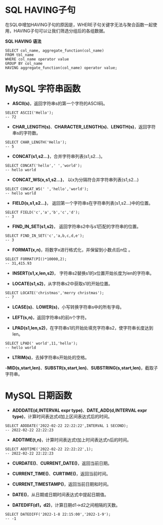 # SQL HAVING子句

在SQL中增加HAVING子句的原因是，WHERE子句关键字无法与聚合函数一起使用，HAVING子句可以让我们筛选分组后的各组数据。

**SQL HAVING 语法**

```
SELECT col_name, aggregate_function(col_name)
FROM tbl_name
WHERE col_name operator value
GROUP BY col_name
HAVING aggregate_function(col_name) operator value;
```

# MySQL 字符串函数

- **ASCII(s)**，返回字符串s的第一个字符的ASCII码。
```
SELECT ASCII('Hello');
-- 72
```

- **CHAR_LENGTH(s)**、**CHARACTER_LENGTH(s)**、**LENGTH(s)**，返回字符串s的字符数。
```
SELECT CHAR_LENGTH('Hello');
-- 5
```

- **CONCAT(s1,s2...)**，合并字符串列表(s1,s2...)。
```
SELECT CONCAT('hello',' ','world');
-- hello world
```

- **CONCAT_WS(x,s1,s2...)**， 以x为分隔符合并字符串列表(s1,s2...)
```
SELECT CONCAT_WS(' ','hello','world');
-- hello world
```

- **FIELD(s,s1,s2...)**， 返回第一个字符串s在字符串列表(s1,s2...)中的位置。
```
SELECT FIELD('c','a','b','c','d');
-- 3
```

- **FIND_IN_SET(s1,s2)**， 返回字符串s2中与s1匹配的字符串的位置。
```
SELECT FIND_IN_SET('c','a,b,c,d,e');
-- 3
```

- **FORMAT(x,n)**，将数字x进行格式化，并保留到小数点后n位 。
```
SELECT FORMAT(PI()*10000,2);
-- 31,415.93
```

- **INSERT(s1,x,len,s2)**， 字符串s2替换s1的x位置开始长度为len的字符串。

- **LOCATE(s1,s2)**，从字符串s2中获取s1的开始位置。
```
SELECT LOCATE('christmas','merry christmas');
-- 7
```

- **LCASE(s)**、**LOWER(s)**，小写转换字符串s中的所有字母。 

- **LEFT(s,n)**，返回字符串s的前n个字符。

- **LPAD(s1,len,s2)**，在字符串s1的开始处填充字符串s2，使字符串长度达到len。
```
SELECT LPAD(' world',11,'hello');
-- hello world
```

- **LTRIM(s)**，去掉字符串s开始处的空格。 

-**MID(s,start,len)**、**SUBSTR(s,start,len)**、**SUBSTRING(s,start,len)**，截取子字符串。





# MySQL 日期函数

- **ADDDATE(d,INTERVAL expr type)**、**DATE_ADD(d,INTERVAL expr type)**，计算时间表达式d加上区间表达式后的时间。


```
SELECT ADDDATE('2022-02-22 22:22:22',INTERVAL 1 SECOND);
-- 2022-02-22 22:22:23
```

- **ADDTIME(t,n)**，计算时间表达式t加上时间表达式n后的时间。


```
SELECT ADDTIME('2022-02-22 22:22:22',1);
-- 2022-02-22 22:22:23
```

- **CURDATE()**、**CURRENT_DATE()**，返回当前日期。

- **CURRENT_TIME()**、**CURTIME()**，返回当前时间。

- **CURRENT_TIMESTAMP()**，返回当前日期和时间。

- **DATE()**，从日期或日期时间表达式中提起日期值。

- **DATEDIFF(d1，d2)**，计算日期d1->d2之间相隔的天数。
```
SELECT DATEDIFF('2022-1-8 22:15:00','2022-1-9');
-- -1
```


